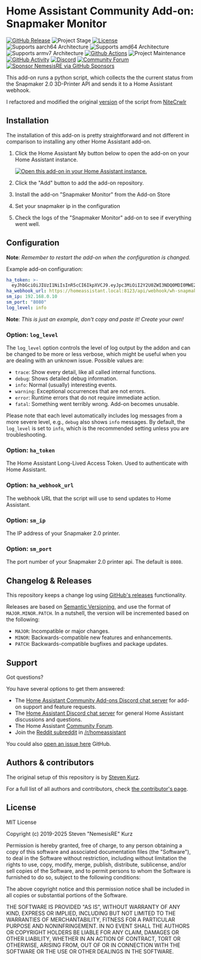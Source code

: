 # Home Assistant Community Add-on: Snapmaker Monitor

[![GitHub Release][releases-shield]][releases] ![Project Stage][project-stage-shield] [![License][license-shield]](LICENSE.md)
![Supports aarch64 Architecture][aarch64-shield] ![Supports amd64 Architecture][amd64-shield] ![Supports armv7 Architecture][armv7-shield]
[![Github Actions][github-actions-shield]][github-actions] ![Project Maintenance][maintenance-shield] [![GitHub Activity][commits-shield]][commits]
[![Discord][discord-shield]][discord] [![Community Forum][forum-shield]][forum]
[![Sponsor NemesisRE via GitHub Sponsors][github-sponsors-shield]][github-sponsors]

This add-on runs a python script, which collects the the current status from
the Snapmaker 2.0 3D-Printer API and sends it to a Home Assistant webhook.

I refactored and modified the original [version][original-script] of the script from [NiteCrwlr](https://github.com/NiteCrwlr)

## Installation

The installation of this add-on is pretty straightforward and not different in
comparison to installing any other Home Assistant add-on.

1. Click the Home Assistant My button below to open the add-on on your Home
   Assistant instance.

   [![Open this add-on in your Home Assistant instance.][addon-badge]][addon]

1. Click the "Add" button to add the add-on repository.
1. Install the add-on "Snapmaker Monitor" from the Add-on Store
1. Set your snapmaker ip in the configuration
1. Check the logs of the "Snapmaker Monitor" add-on to see if everything went
   well.

## Configuration

**Note**: _Remember to restart the add-on when the configuration is changed._

Example add-on configuration:

```yaml
ha_token: >-
  eyJhbGciOiJIUzI1NiIsInR5cCI6IkpXVCJ9.eyJpc3MiOiI2Y2U0ZWI3NDQ0MDI0MWE2YWIzMzE5YjUzNTkxMGZmMSIsImlhdCI6MTc1NDA5NTc4MSwiZXhwIjoyMDY5NDU1NzgxfQ.6dXkjxX2Iu8kCaIf6ngG-NKLfqnAFsCnj6oKWGgcum8
ha_webhook_url: https://homeassistant.local:8123/api/webhook/wh-snapmaker
sm_ip: 192.168.0.10
sm_port: "8080"
log_level: info
```

**Note**: _This is just an example, don't copy and paste it! Create your own!_

### Option: `log_level`

The `log_level` option controls the level of log output by the addon and can
be changed to be more or less verbose, which might be useful when you are
dealing with an unknown issue. Possible values are:

- `trace`: Show every detail, like all called internal functions.
- `debug`: Shows detailed debug information.
- `info`: Normal (usually) interesting events.
- `warning`: Exceptional occurrences that are not errors.
- `error`: Runtime errors that do not require immediate action.
- `fatal`: Something went terribly wrong. Add-on becomes unusable.

Please note that each level automatically includes log messages from a
more severe level, e.g., `debug` also shows `info` messages. By default,
the `log_level` is set to `info`, which is the recommended setting unless
you are troubleshooting.

### Option: `ha_token`

The Home Assistant Long-Lived Access Token. Used to authenticate with Home Assistant.

### Option: `ha_webhook_url`

The webhook URL that the script will use to send updates to Home Assistant.

### Option: `sm_ip`

The IP address of your Snapmaker 2.0 printer.

### Option: `sm_port`

The port number of your Snapmaker 2.0 printer api. The default is `8080`.

## Changelog & Releases

This repository keeps a change log using [GitHub's releases][releases]
functionality.

Releases are based on [Semantic Versioning][semver], and use the format
of `MAJOR.MINOR.PATCH`. In a nutshell, the version will be incremented
based on the following:

- `MAJOR`: Incompatible or major changes.
- `MINOR`: Backwards-compatible new features and enhancements.
- `PATCH`: Backwards-compatible bugfixes and package updates.

## Support

Got questions?

You have several options to get them answered:

- The [Home Assistant Community Add-ons Discord chat server][discord] for add-on
  support and feature requests.
- The [Home Assistant Discord chat server][discord-ha] for general Home
  Assistant discussions and questions.
- The Home Assistant [Community Forum][forum].
- Join the [Reddit subreddit][reddit] in [/r/homeassistant][reddit]

You could also [open an issue here][issue] GitHub.

## Authors & contributors

The original setup of this repository is by [Steven Kurz][NemesisRE].

For a full list of all authors and contributors,
check [the contributor's page][contributors].

## License

MIT License

Copyright (c) 2019-2025 Steven "NemesisRE" Kurz

Permission is hereby granted, free of charge, to any person obtaining a copy
of this software and associated documentation files (the "Software"), to deal
in the Software without restriction, including without limitation the rights
to use, copy, modify, merge, publish, distribute, sublicense, and/or sell
copies of the Software, and to permit persons to whom the Software is
furnished to do so, subject to the following conditions:

The above copyright notice and this permission notice shall be included in all
copies or substantial portions of the Software.

THE SOFTWARE IS PROVIDED "AS IS", WITHOUT WARRANTY OF ANY KIND, EXPRESS OR
IMPLIED, INCLUDING BUT NOT LIMITED TO THE WARRANTIES OF MERCHANTABILITY,
FITNESS FOR A PARTICULAR PURPOSE AND NONINFRINGEMENT. IN NO EVENT SHALL THE
AUTHORS OR COPYRIGHT HOLDERS BE LIABLE FOR ANY CLAIM, DAMAGES OR OTHER
LIABILITY, WHETHER IN AN ACTION OF CONTRACT, TORT OR OTHERWISE, ARISING FROM,
OUT OF OR IN CONNECTION WITH THE SOFTWARE OR THE USE OR OTHER DEALINGS IN THE
SOFTWARE.

[addon-badge]: https://my.home-assistant.io/badges/supervisor_addon.svg
[addon]:https://my.home-assistant.io/redirect/supervisor_add_addon_repository/?addon=snapmaker-monitor&repository_url=https%3A%2F%2Fgithub.com%2FNemesisRE%2Fhassio-addon-snapmaker-monitor
[contributors]: https://github.com/NemesisRE/hassio-addon-snapmaker-monitor/graphs/contributors
[discord-ha]: https://discord.gg/c5DvZ4e
[discord]: https://discord.me/hassioaddons
[forum]: https://community.home-assistant.io/t/home-assistant-add-on-snapmaker-monitor/916652?u=nemesisre
[NemesisRE]: https://github.com/NemesisRE
[issue]: https://github.com/NemesisRE/hassio-addon-snapmaker-monitor/issues
[reddit]: https://reddit.com/r/homeassistant
[releases]: https://github.com/NemesisRE/hassio-addon-snapmaker-monitor/releases
[semver]: https://semver.org/spec/v2.0.0
[original-script]: https://github.com/NiteCrwlr/playground/blob/main/SNStatus/SNStatusV2.py
[aarch64-shield]: https://img.shields.io/badge/aarch64-yes-green.svg
[amd64-shield]: https://img.shields.io/badge/amd64-yes-green.svg
[armv7-shield]: https://img.shields.io/badge/armv7-no-red.svg
[commits-shield]: https://img.shields.io/github/commit-activity/y/NemesisRE/hassio-addon-snapmaker-monitor
[commits]: https://github.com/NemesisRE/hassio-addon-snapmaker-monitor/commits/main
[discord-shield]: https://img.shields.io/discord/478094546522079232.svg
[forum-shield]: https://img.shields.io/badge/community-forum-brightgreen.svg
[github-actions-shield]: https://github.com/NemesisRE/hassio-addon-snapmaker-monitor/workflows/CI/badge.svg
[github-actions]: https://github.com/NemesisRE/hassio-addon-snapmaker-monitor/actions
[github-sponsors-shield]: https://img.shields.io/github/sponsors/NemesisRE
[github-sponsors]: https://github.com/sponsors/NemesisRE
[license-shield]: https://img.shields.io/github/license/NemesisRE/hassio-addon-snapmaker-monitor
[maintenance-shield]: https://img.shields.io/maintenance/yes/2025.svg
[project-stage-shield]: https://img.shields.io/badge/project%20stage-production%20ready-brightgreen.svg
[releases-shield]: https://img.shields.io/github/release/NemesisRE/hassio-addon-snapmaker-monitor.svg
